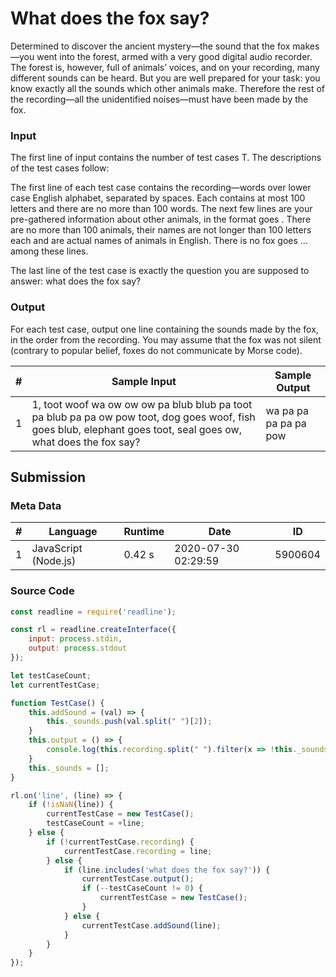 # What does the fox say?
Determined to discover the ancient mystery—the sound that the fox makes—you went into the forest, armed with a very good digital audio recorder. The forest is, however, full of animals’ voices, and on your recording, many different sounds can be heard. But you are well prepared for your task: you know exactly all the sounds which other animals make. Therefore the rest of the recording—all the unidentified noises—must have been made by the fox.
### Input
The first line of input contains the number of test cases T. The descriptions of the test cases follow:

The first line of each test case contains the recording—words over lower case English alphabet, separated by spaces. Each contains at most 100 letters and there are no more than 100 words. The next few lines are your pre-gathered information about other animals, in the format <animal> goes <sound>. There are no more than 100 animals, their names are not longer than 100 letters each and are actual names of animals in English. There is no fox goes ... among these lines.

The last line of the test case is exactly the question you are supposed to answer: what does the fox say?
### Output
For each test case, output one line containing the sounds made by the fox, in the order from the recording. You may assume that the fox was not silent (contrary to popular belief, foxes do not communicate by Morse code).

|#| Sample Input | Sample Output
| - | - | - | 
| 1 | 1, toot woof wa ow ow ow pa blub blub pa toot pa blub pa pa ow pow toot, dog goes woof, fish goes blub, elephant goes toot, seal goes ow, what does the fox say? | wa pa pa pa pa pa pow

## Submission
### Meta Data
|#| Language | Runtime | Date | ID
| - | - | - | - | - |
| 1 | JavaScript (Node.js) | 0.42 s | 2020-07-30 02:29:59 | 5900604

### Source Code
```javascript
const readline = require('readline');

const rl = readline.createInterface({
    input: process.stdin,
    output: process.stdout
});

let testCaseCount;
let currentTestCase;

function TestCase() {
    this.addSound = (val) => {
        this._sounds.push(val.split(" ")[2]);
    }
    this.output = () => {
        console.log(this.recording.split(" ").filter(x => !this._sounds.includes(x)).join(" "));
    }
    this._sounds = [];
}

rl.on('line', (line) => {
    if (!isNaN(line)) {
        currentTestCase = new TestCase();
        testCaseCount = +line;
    } else {
        if (!currentTestCase.recording) {
            currentTestCase.recording = line;
        } else {
            if (line.includes('what does the fox say?')) {
                currentTestCase.output();
                if (--testCaseCount != 0) {
                    currentTestCase = new TestCase();
                }
            } else {
                currentTestCase.addSound(line);
            }
        }
    }
});
```